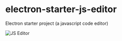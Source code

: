# electron-starter-js-editor
Electron starter project (a javascript code editor)


![JS Editor](http://mantares.bplaced.net/aux/git/jseditor.jpg)